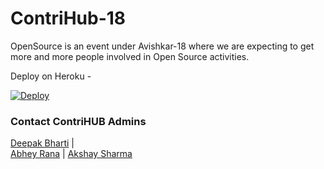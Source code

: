 # ContriHub-18
OpenSource is an event under Avishkar-18 where we are expecting to get more and more people involved in Open Source activities.


Deploy on Heroku - 

[![Deploy](https://www.herokucdn.com/deploy/button.png)](https://heroku.com/deploy)

<h3>Contact ContriHUB Admins </h3>

<a href="mailto:deepakbharti@mnnit.ac.in">Deepak Bharti</a> |  
<a href="mailto:abhey.mmnit@gmail.com">Abhey Rana</a> |
<a href="mailto:akshay31057@gmail.com">Akshay Sharma</a>
